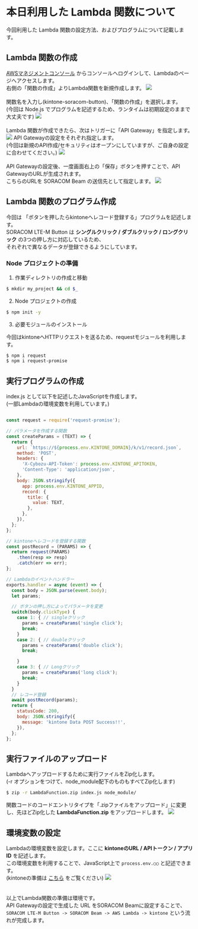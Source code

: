 # 本日利用した Lambda 関数について

今回利用した Lambda 関数の設定方法、およびプログラムについて記載します。

## Lambda 関数の作成

[AWSマネジメントコンソール](https://aws.amazon.com/jp/console/) からコンソールへログインして、Lambdaのページへアクセスします。<br/>
右側の「関数の作成」よりLambda関数を新規作成します。
<img src="https://kintone-devcamp2019-soracom.s3-ap-northeast-1.amazonaws.com/aws-lambda_capture1.png">
<br/><br/>
関数名を入力し(kintone-soracom-button)、「関数の作成」を選択します。<br/>
(今回は Node.js でプログラムを記述するため、ランタイムは初期設定のままで大丈夫です)
<img src="https://kintone-devcamp2019-soracom.s3-ap-northeast-1.amazonaws.com/aws-lambda_capture2.png">
<br/><br/>
Lambda 関数が作成できたら、次はトリガーに「API Gateway」を指定します。
<img src="https://kintone-devcamp2019-soracom.s3-ap-northeast-1.amazonaws.com/aws-lambda_capture3.png">
API Gatewayの設定をそれぞれ指定します。<br/>
(今回は新規のAPI作成/セキュリティはオープンにしていますが、ご自身の設定に合わせてください。)
<img src="https://kintone-devcamp2019-soracom.s3-ap-northeast-1.amazonaws.com/aws-lambda_capture4.png">
<br/><br/>
API Gatewayの設定後、一度画面右上の「保存」ボタンを押すことで、API GatewayのURLが生成されます。<br/>
こちらのURLを SORACOM Beam の送信先として指定します。
<img src="https://kintone-devcamp2019-soracom.s3-ap-northeast-1.amazonaws.com/aws-lambda_capture5.png">

## Lambda 関数のプログラム作成

今回は 「ボタンを押したらkintoneへレコード登録する」プログラムを記述します。<br/>
SORACOM LTE-M Button は **シングルクリック / ダブルクリック / ロングクリック** の3つの押し方に対応しているため、<br/>
それぞれで異なるデータが登録できるようにしています。

### Node プロジェクトの準備

1. 作業ディレクトリの作成と移動

```bash
$ mkdir my_project && cd $_
```

2. Node プロジェクトの作成

```bash
$ npm init -y
```
3. 必要モジュールのインストール

今回はkintoneへHTTPリクエストを送るため、requestモジュールを利用します。

```bash
$ npm i request
$ npm i request-promise
```

## 実行プログラムの作成

index.js として以下を記述したJavaScriptを作成します。<br/>
(一部Lambdaの環境変数を利用しています。)

```javascript

const request = require('request-promise');

// パラメータを作成する関数
const createParams = (TEXT) => {
  return {
    url: `https://${process.env.KINTONE_DOMAIN}/k/v1/record.json`,
    method: 'POST',
    headers: {
      'X-Cybozu-API-Token': process.env.KINTONE_APITOKEN,
      'Content-Type': 'application/json',
    },
    body: JSON.stringify({
      app: process.env.KINTONE_APPID,
      record: {
        title: {
          value: TEXT,
        },
      },
    }),
  };
};

// kintoneへレコードを登録する関数
const postRecord = (PARAMS) => {
  return request(PARAMS)
    .then(resp => resp)
    .catch(err => err);
};

// Lambdaのイベントハンドラー
exports.handler = async (event) => {
  const body = JSON.parse(event.body);
  let params;

  // ボタンの押し方によってパラメータを変更
  switch(body.clickType) {
    case 1: { // singleクリック
      params = createParams('single click');
      break;
    }
    case 2: { // doubleクリック
      params = createParams('double click');
      break;

    }
    case 3: { // Longクリック
      params = createParams('long click');
      break;
    }
  }
  // レコード登録
  await postRecord(params);
  return {
    statusCode: 200,
    body: JSON.stringify({
      message: 'kintone Data POST Success!!',
    }),
  };
};

```

## 実行ファイルのアップロード

Lambdaへアップロードするために実行ファイルをZip化します。<br/>
(-r オプションをつけて、node_module配下のものもすべてZip化します)

```bash
$ zip -r LambdaFunction.zip index.js node_module/
```

関数コードのコードエントリタイプを「.zipファイルをアップロード」に変更し、先ほどZip化した **LambdaFunction.zip** をアップロードします。
<img src="https://kintone-devcamp2019-soracom.s3-ap-northeast-1.amazonaws.com/aws-lambda_capture6.png">

## 環境変数の設定

Lambdaの環境変数を設定します。ここに **kintoneのURL / APIトークン / アプリID** を記述します。<br/>
この環境変数を利用することで、JavaScript上で `process.env.◯◯` と記述できます。<br/>
(kintoneの準備は [こちら](kintone-setting.md) をご覧ください)
<img src="https://kintone-devcamp2019-soracom.s3-ap-northeast-1.amazonaws.com/aws-lambda_capture7.png">
<br/><br/><br/>
以上でLambda関数の準備は環境です。<br/>
API Gatewayの設定で生成した URL をSORACOM Beamに設定することで、<br/>
`SORACOM LTE-M Button -> SORACOM Beam -> AWS Lambda -> kintone` という流れが完成します。
